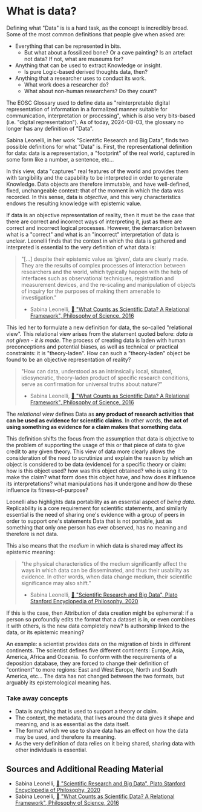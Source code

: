 # What is data?
Defining what "Data" is is a hard task, as the concept is incredibly broad.
Some of the most common definitions that people give when asked are:
- Everything that can be represented in bits.
    - But what about a fossilized bone? Or a cave painting? Is an artefact not data? If not, what are museums for?
- Anything that can be used to extract Knowledge or insight.
    - Is pure Logic-based derived thoughts data, then?
- Anything that a researcher uses to conduct its work.
    - What work does a researcher do?
    - What about non-human researchers? Do they count?

The EOSC Glossary used to define data as "reinterpretable digital representation of information in a formalized manner suitable for communication, interpretation or processing", which is also very bits-based (i.e. "digital representation").
As of today, 2024-08-03, the glossary no longer has any definition of "Data".

Sabina Leonelli, in her work "Scientific Research and Big Data", finds two possible definitions for what "Data" is.
First, the representational definition for data: data is a representation, a "footprint" of the real world, captured in some form like a number, a sentence, etc...

In this view, data "captures" real features of the world and provides them with tangibility and the capability to be interpreted in order to generate Knowledge.
Data objects are therefore immutable, and have well-defined, fixed, unchangeable context: that of the moment in which the data was recorded. In this sense, data is *objective*, and this very characteristics endows the resulting knowledge with epistemic value.

If data is an objective representation of reality, then it must be the case that there are correct and incorrect ways of interpreting it, just as there are correct and incorrect logical processes. However, the demarcation between what is a "correct" and what is an "incorrect" interpretation of data is unclear.
Leonelli finds that the context in which the data is gathered and interpreted is essential to the very definition of what data is:

> "[...] despite their epistemic value as ‘given’, data are clearly made. They are the results of complex processes of interaction between researchers and the world, which typically happen with the help of interfaces such as observational techniques, registration and measurement devices, and the re-scaling and manipulation of objects of inquiry for the purposes of making them amenable to investigation."
> - Sabina Leonelli, [:bookmark_tabs: "What Counts as Scientific Data? A Relational Framework", Philosophy of Science, 2016](https://doi.org/10.1086/684083)

This led her to formulate a new definition for data, the so-called "relational view".
This relational view arises from the statement quoted before: *data is not given - it is made*.
The process of creating data is laden with human preconceptions and potential biases, as well as technical or practical constraints: it is "theory-laden".
How can such a "theory-laden" object be found to be an objective representation of reality?

> "How can data, understood as an intrinsically local, situated, idiosyncratic, theory-laden product of specific research conditions, serve as confirmation for universal truths about nature?"
> - Sabina Leonelli, [:bookmark_tabs: "What Counts as Scientific Data? A Relational Framework", Philosophy of Science, 2016](https://doi.org/10.1086/684083)

The *relational view* defines Data as **any product of research activities that can be used as evidence for scientific claims**.
In other words, **the act of using something as evidence for a claim makes that something data**.

This definition shifts the focus from the assumption that data is objective to the problem of supporting the usage of this or that piece of data to give credit to any given theory.
This view of data more clearly allows the consideration of the need to scrutinize and explain the reason by which an object is considered to be data (evidence) for a specific theory or claim:  how is this object used? how was this object obtained? who is using it to make the claim? what form does this object have, and how does it influence its interpretations? what manipulations has it undergone and how do these influence its fitness-of-purpose?

Leonelli also highlights data portability as an essential aspect of *being data*. 
Replicability is a core requirement for scientific statements, and similarly essential is the need of sharing one's evidence with a group of peers in order to support one's statements
Data that is not portable, just as something that only one person has ever observed, has no meaning and therefore is not data.

This also means that the *medium* in which data is shared may affect its epistemic meaning: 
> "the physical characteristics of the medium significantly affect the ways in which data can be disseminated, and thus their usability as evidence. In other words, when data change medium, their scientific significance may also shift."
> - Sabina Leonelli, [:bookmark_tabs: "Scientific Research and Big Data", Plato Stanford Encyclopedia of Philosophy, 2020](https://plato.stanford.edu/archives/sum2020/entries/science-big-data/)

If this is the case, then Attribution of data creation might be ephemeral: if a person so profoundly edits the format that a dataset is in, or even combines it with others, is the new data completely new? Is authorship linked to the data, or its epistemic meaning?

An example: a scientist provides data on the migration of birds in different continents. The scientist defines five different continents: Europe, Asia, America, Africa and Oceania. To conform with the requirements of a deposition database, they are forced to change their definition of "continent" to more regions: East and West Europe, North and South America, etc... The data has not changed between the two formats, but arguably its epistemological meaning has.

### Take away concepts
- Data is anything that is used to support a theory or claim.
- The context, the metadata, that lives around the data gives it shape and meaning, and is as essential as the data itself.
- The format which we use to share data has an effect on how the data may be used, and therefore its meaning.
- As the very definition of data relies on it being shared, sharing data with other individuals is essential.

## Sources and Additional Reading Material

- Sabina Leonelli, [:bookmark_tabs: "Scientific Research and Big Data", Plato Stanford Encyclopedia of Philosophy, 2020](https://plato.stanford.edu/archives/sum2020/entries/science-big-data/)
- Sabina Leonelli, [:bookmark_tabs: "What Counts as Scientific Data? A Relational Framework", Philosophy of Science, 2016](https://doi.org/10.1086/684083)
